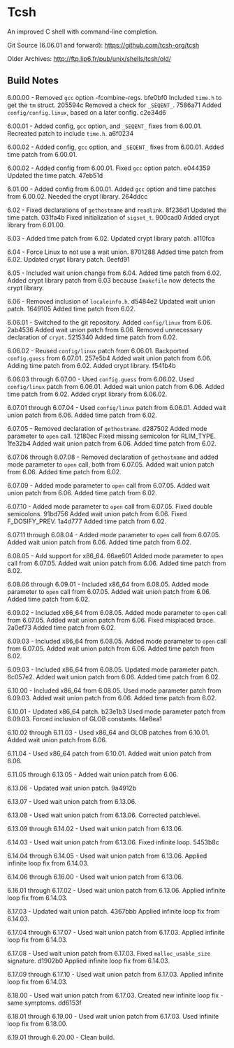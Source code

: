 Tcsh
====

An improved C shell with command-line completion.

Git Source (6.06.01 and forward): https://github.com/tcsh-org/tcsh

Older Archives: http://ftp.lip6.fr/pub/unix/shells/tcsh/old/


Build Notes
-----------

6.00.00 - Removed `gcc` option -fcombine-regs. bfe0bf0 Included `time.h` to get the `tm` struct. 205594c Removed a check for `_SEQENT_`. 7586a71 Added `config/config.linux`, based on a later config. c2e34d6

6.00.01 - Added config, `gcc` option, and `_SEQENT_` fixes from 6.00.01. Recreated patch to include `time.h`. a6f0234

6.00.02 - Added config, `gcc` option, and `_SEQENT_` fixes from 6.00.01. Added time patch from 6.00.01.

6.00.02 - Added config from 6.00.01. Fixed `gcc` option patch. e044359 Updated the time patch. 47eb51d

6.01.00 - Added config from 6.00.01. Added `gcc` option and time patches from 6.00.02. Needed the crypt library. 264ddcc

6.02 - Fixed declarations of `gethostname` and `readlink`. 8f236d1 Updated the time patch. 031fa4b Fixed initialization of `sigset_t`. 900cad0 Added crypt library from 6.01.00.

6.03 - Added time patch from 6.02. Updated crypt library patch. a110fca

6.04 - Force Linux to not use a wait union. 8701288 Added time patch from 6.02. Updated crypt library patch. 0eefd91

6.05 - Included wait union change from 6.04. Added time patch from 6.02. Added crypt library patch from 6.03 because `Imakefile` now detects the crypt library.

6.06 - Removed inclusion of `localeinfo.h`. d5484e2 Updated wait union patch. 1649105 Added time patch from 6.02.

6.06.01 - Switched to the git repository. Added `config/linux` from 6.06. 2ab4536 Added wait union patch from 6.06. Removed unnecessary declaration of `crypt`. 5215340 Added time patch from 6.02.

6.06.02 - Reused `config/linux` patch from 6.06.01. Backported `config.guess` from 6.07.01. 257e5b4 Added wait union patch from 6.06. Adding time patch from 6.02. Added crypt library. f541b4b

6.06.03 through 6.07.00 - Used `config.guess` from 6.06.02. Used `config/linux` patch from 6.06.01. Added wait union patch from 6.06. Added time patch from 6.02. Added crypt library from 6.06.02.

6.07.01 through 6.07.04 - Used `config/linux` patch from 6.06.01. Added wait union patch from 6.06. Added time patch from 6.02.

6.07.05 - Removed declaration of `gethostname`. d287502 Added mode parameter to `open` call. 12180ec Fixed missing semicolon for RLIM_TYPE. 1fe32b4 Added wait union patch from 6.06. Added time patch from 6.02.

6.07.06 through 6.07.08 - Removed declaration of `gethostname` and added mode parameter to `open` call, both from 6.07.05. Added wait union patch from 6.06. Added time patch from 6.02.

6.07.09 - Added mode parameter to `open` call from 6.07.05. Added wait union patch from 6.06. Added time patch from 6.02.

6.07.10 - Added mode parameter to `open` call from 6.07.05. Fixed double semicolons. 91bd756 Added wait union patch from 6.06. Fixed F_DOSIFY_PREV. 1a4d777 Added time patch from 6.02.

6.07.11 through 6.08.04 - Added mode parameter to `open` call from 6.07.05. Added wait union patch from 6.06. Added time patch from 6.02.

6.08.05 - Add support for x86_64. 66ae601 Added mode parameter to `open` call from 6.07.05. Added wait union patch from 6.06. Added time patch from 6.02.

6.08.06 through 6.09.01 - Included x86_64 from 6.08.05. Added mode parameter to `open` call from 6.07.05. Added wait union patch from 6.06. Added time patch from 6.02.

6.09.02 - Included x86_64 from 6.08.05. Added mode parameter to `open` call from 6.07.05. Added wait union patch from 6.06. Fixed misplaced brace. 2a0ef73 Added time patch from 6.02.

6.09.03 - Included x86_64 from 6.08.05. Added mode parameter to `open` call from 6.07.05. Added wait union patch from 6.06. Added time patch from 6.02.

6.09.03 - Included x86_64 from 6.08.05. Updated mode parameter patch. 6c057e2. Added wait union patch from 6.06. Added time patch from 6.02.

6.10.00 - Included x86_64 from 6.08.05. Used mode parameter patch from 6.09.03. Added wait union patch from 6.06. Added time patch from 6.02.

6.10.01 - Updated x86_64 patch. b23e1b3 Used mode parameter patch from 6.09.03. Forced inclusion of GLOB constants. f4e8ea1

6.10.02 through 6.11.03 - Used x86_64 and GLOB patches from 6.10.01. Added wait union patch from 6.06.

6.11.04 - Used x86_64 patch from 6.10.01. Added wait union patch from 6.06.

6.11.05 through 6.13.05 - Added wait union patch from 6.06.

6.13.06 - Updated wait union patch. 9a4912b

6.13.07 - Used wait union patch from 6.13.06.

6.13.08 - Used wait union patch from 6.13.06. Corrected patchlevel.

6.13.09 through 6.14.02 - Used wait union patch from 6.13.06.

6.14.03 - Used wait union patch from 6.13.06. Fixed infinite loop. 5453b8c

6.14.04 through 6.14.05 - Used wait union patch from 6.13.06. Applied infinite loop fix from 6.14.03.

6.14.06 through 6.16.00 - Used wait union patch from 6.13.06.

6.16.01 through 6.17.02 - Used wait union patch from 6.13.06. Applied infinite loop fix from 6.14.03.

6.17.03 - Updated wait union patch. 4367bbb Applied infinite loop fix from 6.14.03.

6.17.04 through 6.17.07 - Used wait union patch from 6.17.03. Applied infinite loop fix from 6.14.03.

6.17.08 - Used wait union patch from 6.17.03. Fixed `malloc_usable_size` signature. d1902b0 Applied infinite loop fix from 6.14.03.

6.17.09 through 6.17.10 - Used wait union patch from 6.17.03. Applied infinite loop fix from 6.14.03.

6.18.00 - Used wait union patch from 6.17.03. Created new infinite loop fix - same symptoms. dd6153f

6.18.01 through 6.19.00 - Used wait union patch from 6.17.03. Used infinite loop fix from 6.18.00.

6.19.01 through 6.20.00 - Clean build.
